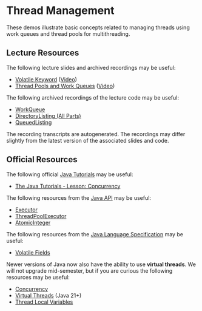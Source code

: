 Thread Management
=================================================

These demos illustrate basic concepts related to managing threads using work queues and thread pools for multithreading.

## Lecture Resources ##

The following lecture slides and archived recordings may be useful:

  - [Volatile Keyword](https://docs.google.com/presentation/d/e/2PACX-1vTGcN3sHInyYstf4P3IAn0hrq9HBoHxLs1tILfaA8MAgtsMlI39-aWEYiqyEQoClPdZgaL1cxzgcuaN/pub?start=false&loop=false&delayms=3000) ([Video](https://usfca.hosted.panopto.com/Panopto/Pages/Viewer.aspx?id=4b9cb15c-39b6-456c-a8f4-af9e01507c04))
  - [Thread Pools and Work Queues](https://docs.google.com/presentation/d/e/2PACX-1vSmDCuu6hHoWVa-3EbVMkePCuaQs6NQXA2r1_DUrTPyIrTM0AL2ZpgHqQ1Rxy0Va1Z9_d5YM36UJSzQ/pub?start=false&loop=false&delayms=3000) ([Video](https://usfca.hosted.panopto.com/Panopto/Pages/Viewer.aspx?id=2f293b16-3a5a-4975-8ae1-af9e01506eaf))

The following archived recordings of the lecture code may be useful:

  - [WorkQueue](https://usfca.hosted.panopto.com/Panopto/Pages/Viewer.aspx?id=93e4906c-c3f1-4849-85ef-af9e0150b316)
  - [DirectoryListing (All Parts)](https://usfca.hosted.panopto.com/Panopto/Pages/Viewer.aspx?id=9f392cfc-0edf-4368-83af-af9e01509953)
  - [QueuedListing](https://usfca.hosted.panopto.com/Panopto/Pages/Viewer.aspx?id=2bd3e7d5-843b-49bd-a608-afd4013625fe)

The recording transcripts are autogenerated. The recordings may differ slightly from the latest version of the associated slides and code.

## Official Resources ##

The following official [Java Tutorials](http://docs.oracle.com/javase/tutorial/index.html) may be useful:

  - [The Java Tutorials - Lesson: Concurrency](https://docs.oracle.com/javase/tutorial/essential/concurrency/index.html)

The following resources from the [Java API](https://docs.oracle.com/en/java/javase/17/docs/api/index.html) may be useful:

  - [Executor](https://docs.oracle.com/en/java/javase/17/docs/api/java.base/java/util/concurrent/Executor.html)
  - [ThreadPoolExecutor](https://docs.oracle.com/en/java/javase/17/docs/api/java.base/java/util/concurrent/ThreadPoolExecutor.html)
  - [AtomicInteger](https://docs.oracle.com/en/java/javase/17/docs/api/java.base/java/util/concurrent/atomic/AtomicInteger.html)

The following resources from the [Java Language Specification](https://docs.oracle.com/javase/specs/jls/se17/html/index.html) may be useful:

  - [Volatile Fields](https://docs.oracle.com/javase/specs/jls/se17/html/jls-8.html#jls-8.3.1.4)

Newer versions of Java now also have the ability to use **virtual threads**. We will not upgrade mid-semester, but if you are curious the following resources may be useful: 

  - [Concurrency](https://docs.oracle.com/en/java/javase/21/core/concurrency.html)
  - [Virtual Threads](https://docs.oracle.com/en/java/javase/21/core/virtual-threads.html) (Java 21+)
  - [Thread Local Variables](https://docs.oracle.com/en/java/javase/21/core/thread-local-variables.html)